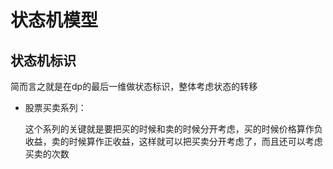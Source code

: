 # 状态机模型

## 状态机标识

简而言之就是在dp的最后一维做状态标识，整体考虑状态的转移

+ 股票买卖系列：
  
  这个系列的关键就是要把买的时候和卖的时候分开考虑，买的时候价格算作负收益，卖的时候算作正收益，这样就可以把买卖分开考虑了，而且还可以考虑买卖的次数
